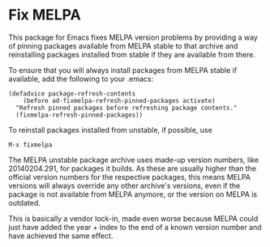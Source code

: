 # Fix MELPA

This package for Emacs fixes MELPA version problems by providing a way
of pinning packages available from MELPA stable to that archive and
reinstalling packages installed from stable if they are available from
there.

To ensure that you will always install packages from MELPA stable
if available, add the following to your .emacs:

```Lisp
(defadvice package-refresh-contents
    (before ad-fixmelpa-refresh-pinned-packages activate)
  "Refresh pinned packages before refreshing package contents."
  (fixmelpa-refresh-pinned-packages))
```

To reinstall packages installed from unstable, if possible, use

```
M-x fixmelpa
```

The MELPA unstable package archive uses made-up version numbers,
like 20140204.291, for packages it builds. As these are usually
higher than the official version numbers for the respective
packages, this means MELPA versions will always override any other
archive's versions, even if the package is not available from MELPA
anymore, or the version on MELPA is outdated.

This is basically a vendor lock-in, made even worse because MELPA
could just have added the year + index to the end of a known
version number and have achieved the same effect.

